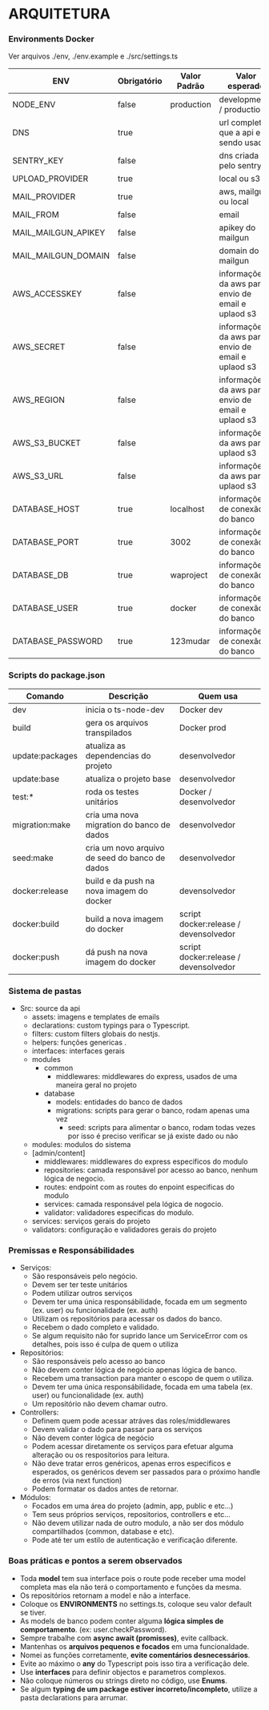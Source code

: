 ARQUITETURA
===========

### Environments Docker

Ver arquivos ./env, ./env.example e ./src/settings.ts

|         ENV         | Obrigatório | Valor Padrão |                   Valor esperado                   |
| ------------------- | ----------- | ------------ | -------------------------------------------------- |
| NODE_ENV            | false       | production   | developmento / production                          |
| DNS                 | true        |              | url completa que a api esta sendo usada            |
| SENTRY_KEY          | false       |              | dns criada pelo sentry.io                          |
| UPLOAD_PROVIDER     | true        |              | local ou s3                                        |
| MAIL_PROVIDER       | true        |              | aws, mailgun ou local                              |
| MAIL_FROM           | false       |              | email                                              |
| MAIL_MAILGUN_APIKEY | false       |              | apikey do mailgun                                  |
| MAIL_MAILGUN_DOMAIN | false       |              | domain do mailgun                                  |
| AWS_ACCESSKEY       | false       |              | informações da aws para envio de email e uplaod s3 |
| AWS_SECRET          | false       |              | informações da aws para envio de email e uplaod s3 |
| AWS_REGION          | false       |              | informações da aws para envio de email e uplaod s3 |
| AWS_S3_BUCKET       | false       |              | informações da aws para uplaod s3                  |
| AWS_S3_URL          | false       |              | informações da aws para uplaod s3                  |
| DATABASE_HOST       | true        | localhost    | informações de conexão do banco                    |
| DATABASE_PORT       | true        | 3002         | informações de conexão do banco                    |
| DATABASE_DB         | true        | waproject    | informações de conexão do banco                    |
| DATABASE_USER       | true        | docker       | informações de conexão do banco                    |
| DATABASE_PASSWORD   | true        | 123mudar     | informações de conexão do banco                    |


### Scripts do package.json

|     Comando     |                   Descrição                    |               Quem usa                |
| --------------- | ---------------------------------------------- | ------------------------------------- |
| dev             | inicia o ts-node-dev                           | Docker dev                            |
| build           | gera os arquivos transpilados                  | Docker prod                           |
| update:packages | atualiza as dependencias do projeto            | desenvolvedor                         |
| update:base     | atualiza o projeto base                        | desenvolvedor                         |
| test:*          | roda os testes unitários                       | Docker / desenvolvedor                |
| migration:make  | cria uma nova migration do banco de dados      | desenvolvedor                         |
| seed:make       | cria um novo arquivo de seed do banco de dados | desenvolvedor                         |
| docker:release  | build e da push na nova imagem do docker       | devensolvedor                         |
| docker:build    | build a nova imagem do docker                  | script docker:release / devensolvedor |
| docker:push     | dá push na nova imagem do docker               | script docker:release / devensolvedor |

### Sistema de pastas

* Src: source da api
    * assets: imagens e templates de emails
    * declarations: custom typings para o Typescript.
    * filters: custom filters globais do nestjs.
    * helpers: funções genericas .
    * interfaces: interfaces gerais
    * modules
        * common
            * middlewares: middlewares do express, usados de uma maneira geral no projeto
        * database
            * models: entidades do banco de dados
            * migrations: scripts para gerar o banco, rodam apenas uma vez
                * seed: 
                    scripts para alimentar o banco, rodam todas vezes por isso é 
                    preciso verificar se já existe dado ou não
    * modules: modulos do sistema
    * [admin/content]
        * middlewares: middlewares do express especificos do modulo
        * repositories: camada responsável por acesso ao banco, nenhum lógica de negocio.
        * routes: endpoint com as routes do enpoint especificas do modulo
        * services: camada responsável pela lógica de nogocio.
        * validator: validadores especificas do modulo.
    * services: serviços gerais do projeto
    * validators: configuração e validadores gerais do projeto

### Premissas e Responsábilidades

* Serviços:
    * São responsáveis pelo negócio.
    * Devem ser ter teste unitários
    * Podem utilizar outros serviços
    * Devem ter uma única responsábilidade, focada em um segmento (ex. user) ou funcionalidade (ex. auth)
    * Utilizam os repositórios para acessar os dados do banco.
    * Recebem o dado completo e validado.
    * Se algum requisito não for suprido lance um ServiceError com os detalhes, pois isso é culpa de quem o utiliza
* Repositórios:
    * São responsáveis pelo acesso ao banco
    * Não devem conter lógica de negócio apenas lógica de banco.
    * Recebem uma transaction para manter o escopo de quem o utiliza.
    * Devem ter uma única responsábilidade, focada em uma tabela (ex. user) ou funcionalidade (ex. auth)
    * Um repositório não devem chamar outro.
* Controllers:
    * Definem quem pode acessar atráves das roles/middlewares
    * Devem validar o dado para passar para os serviços
    * Não devem conter lógica de negócio
    * Podem acessar diretamente os serviços para efetuar alguma alteração ou os respositorios para leitura.
    * Não deve tratar erros genéricos, apenas erros especificos e esperados, os genéricos devem ser passados para o próximo handle de erros (via next function)
    * Podem formatar os dados antes de retornar.
* Módulos:
    * Focados em uma área do projeto (admin, app, public e etc...)
    * Tem seus próprios serviços, repositorios, controllers e etc...
    * Não devem utilizar nada de outro modulo, a não ser dos módulo compartilhados (common, database e etc).
    * Pode até ter um estilo de autenticação e verificação diferente.

### Boas práticas e pontos a serem observados

* Toda **model** tem sua interface pois o route pode receber uma model completa mas ela não terá o comportamento e funções da mesma.
* Os repositórios retornam a model e não a interface.
* Coloque os **ENVIRONMENTS** no settings.ts, coloque seu valor default se tiver.
* As models de banco podem conter alguma **lógica simples de comportamento**. (ex: user.checkPassword).
* Sempre trabalhe com **async await (promisses)**, evite callback.
* Mantenhas os **arquivos pequenos e focados** em uma funcionaldade.
* Nomei as funções corretamente, **evite comentários desnecessários**.
* Evite ao máximo o **any** do Typescript pois isso tira a verificação dele.
* Use **interfaces** para definir objectos e parametros complexos. 
* Não coloque números ou strings direto no código, use **Enums**.
* Se algum **typing de um package estiver incorreto/incompleto**, utilize a pasta declarations para arrumar.
